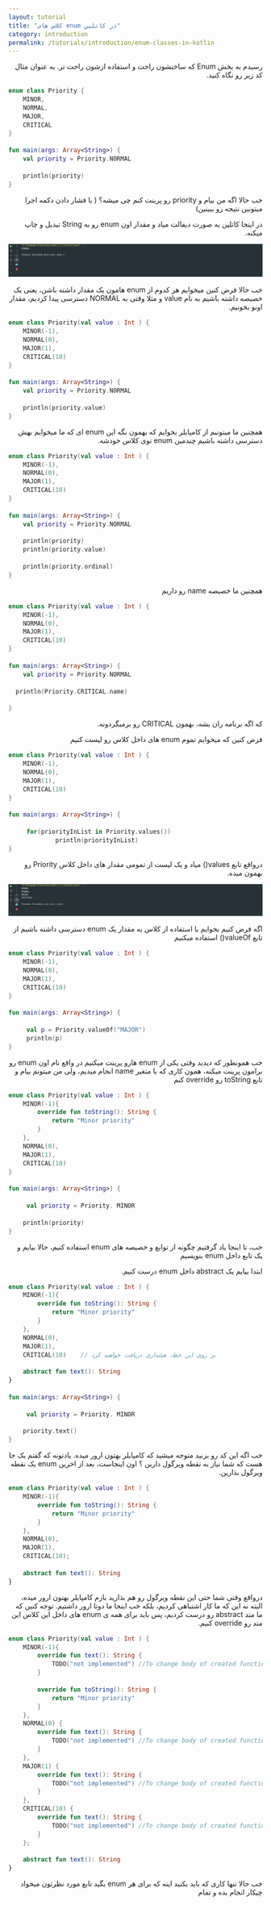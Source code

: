 ```yaml
---
layout: tutorial
title: "کلاس های enum در کاتلین"
category: introduction
permalink: /tutorials/introduction/enum-classes-in-kotlin
---
```



<div dir="rtl" markdown="1">



رسیدم به بخش Enum که ساختشون راحت و استفاده ازشون راحت تر. به عنوان مثال کد زیر رو نگاه کنید.

</div>

```kotlin
enum class Priority {
    MINOR,
    NORMAL,
    MAJOR,
    CRITICAL
}

fun main(args: Array<String>) {
    val priority = Priority.NORMAL

    println(priority)
}
```

<div dir="rtl" markdown="1">

خب حالا اگه من بیام و priority رو پرینت کنم چی میشه؟ ( با فشار دادن دکمه اجرا میتونین نتیجه رو ببینین)

در اینجا کاتلین به صورت دیفالت میاد و مقدار اون enum رو به String تبدیل و چاپ میکنه.

<img src="./result-1.PNG" />

خب حالا فرض کنین میخوایم هر کدوم از enum هامون یک مقدار داشته باشن، یعنی یک خصیصه داشته باشیم به نام value و مثلا وقتی به NORMAL دسترسی پیدا کردیم، مقدار اونو بخونیم.

</div>

```kotlin
enum class Priority(val value : Int ) {
    MINOR(-1),
    NORMAL(0),
    MAJOR(1),
    CRITICAL(10)
}

fun main(args: Array<String>) {
    val priority = Priority.NORMAL

    println(priority.value)
}
```

<div dir="rtl" markdown="1">

همچنین ما میتونیم از کامپایلر بخوایم که بهمون بگه این enum ای که ما میخوایم بهش دسترسی داشته باشیم چندمین enum توی کلاس خودشه.

</div>

```kotlin
enum class Priority(val value : Int ) {
    MINOR(-1),
    NORMAL(0),
    MAJOR(1),
    CRITICAL(10)
}

fun main(args: Array<String>) {
    val priority = Priority.NORMAL

    println(priority)
    println(priority.value)

    println(priority.ordinal)
}
```

<div dir="rtl" markdown="1">

همچنین ما خصیصه name رو داریم

</div>

```kotlin
enum class Priority(val value : Int ) {
    MINOR(-1),
    NORMAL(0),
    MAJOR(1),
    CRITICAL(10)
}

fun main(args: Array<String>) {
    val priority = Priority.NORMAL

  println(Priority.CRITICAL.name)

}
```

<div dir="rtl" markdown="1">

که اگه برنامه ران بشه، بهمون CRITICAL رو برمیگردونه.

فرض کنین که میخوایم تموم enum های داخل کلاس رو لیست کنیم

</div>

```kotlin
enum class Priority(val value : Int ) {
    MINOR(-1),
    NORMAL(0),
    MAJOR(1),
    CRITICAL(10)
}

fun main(args: Array<String>) {

     for(priorityInList in Priority.values())
             println(priorityInList)
}
```

<div dir="rtl" markdown="1">

درواقع تابع values() میاد و یک لیست از تمومی مقدار های داخل کلاس Priority رو بهمون میده.

<img src="./result-3.PNG" />

اگه فرض کنیم بخوایم با استفاده از کلاس به مقدار یک enum دسترسی داشته باشیم از تابع valueOf() استفاده میکنیم

</div>

```kotlin
enum class Priority(val value : Int ) {
    MINOR(-1),
    NORMAL(0),
    MAJOR(1),
    CRITICAL(10)
}

fun main(args: Array<String>) {

     val p = Priority.valueOf("MAJOR")
     println(p)
}
```

<div dir="rtl" markdown="1">

خب همونطور که دیدید وقتی یکی از enum هارو پرینت میکنیم در واقع نام اون enum رو برامون پرینت میکنه، همون کاری که با متغیر name انجام میدیم، ولی من میتونم بیام و تابع toString رو override کنم

</div>

```kotlin
enum class Priority(val value : Int ) {
    MINOR(-1){
        override fun toString(): String {
            return "Minor priority"
        }
    },
    NORMAL(0),
    MAJOR(1),
    CRITICAL(10)
}

fun main(args: Array<String>) {

     val priority = Priority. MINOR

    println(priority)
}
```

<div dir="rtl" markdown="1">

خب، تا اینجا یاد گرفتیم چگونه از توابع و خصیصه های enum استفاده کنیم، حالا بیایم و یک تابع داخل enum بنویسیم

ابتدا بیایم یک abstract داخل enum درست کنیم.

</div>

```kotlin
enum class Priority(val value : Int ) {
    MINOR(-1){
        override fun toString(): String {
            return "Minor priority"
        }
    },
    NORMAL(0),
    MAJOR(1),
    CRITICAL(10)    // بر روی این خط، هشداری دریافت خواهید کرد

    abstract fun text(): String
}

fun main(args: Array<String>) {

     val priority = Priority. MINOR

    priority.text()
}
```

<div dir="rtl" markdown="1">

خب اگه این کد رو بزنید متوجه میشید که کامپایلر بهتون ارور میده. یادتونه که گفتم یک جا هست که شما نیاز به نقطه ویرگول دارین ؟ اون اینجاست، بعد از اخرین enum یک نقطه ویرگول بذارین.

</div>

```kotlin
enum class Priority(val value : Int ) {
    MINOR(-1){
        override fun toString(): String {
            return "Minor priority"
        }
    },
    NORMAL(0),
    MAJOR(1),
    CRITICAL(10);

    abstract fun text(): String
}
```

<div dir="rtl" markdown="1">

درواقع وقتی شما حتی این نقطه ویرگول رو هم بذارید بازم کامپایلر بهتون ارور میده، البته نه این که ما کار اشتباهی کردیم، بلکه خب اینجا ما دوتا ارور داشتیم. توجه کنین که ما متد abstract رو درست کردیم، پس باید برای همه ی enum های داخل این کلاس این متد رو override کنیم.

</div>

```kotlin
enum class Priority(val value : Int ) {
    MINOR(-1){
        override fun text(): String {
            TODO("not implemented") //To change body of created functions use File | Settings | File Templates.
        }

        override fun toString(): String {
            return "Minor priority"
        }
    },
    NORMAL(0) {
        override fun text(): String {
            TODO("not implemented") //To change body of created functions use File | Settings | File Templates.
        }
    },
    MAJOR(1) {
        override fun text(): String {
            TODO("not implemented") //To change body of created functions use File | Settings | File Templates.
        }
    },
    CRITICAL(10) {
        override fun text(): String {
            TODO("not implemented") //To change body of created functions use File | Settings | File Templates.
        }
    };

    abstract fun text(): String
}
```

<div dir="rtl" markdown="1">

خب حالا تنها کاری که باید بکنید اینه که برای هر enum بگید تابع مورد نظرتون میخواد چیکار انجام بده و تمام

</div>

